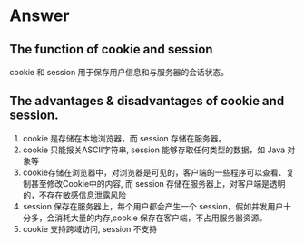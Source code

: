 # Answer

## The function of cookie and session

cookie 和 session 用于保存用户信息和与服务器的会话状态。

## The advantages & disadvantages of cookie and session.

1. cookie 是存储在本地浏览器，而 session 存储在服务器。
2. cookie 只能报关ASCII字符串, session 能够存取任何类型的数据，如 Java 对象等
3. cookie存储在浏览器中，对浏览器是可见的，客户端的一些程序可以查看、复制甚至修改Cookie中的内容, 而 session 存储在服务器上，对客户端是透明的，不存在敏感信息泄露风险
4. session 保存在服务器上，每个用户都会产生一个 session，假如并发用户十分多，会消耗大量的内存,cookie 保存在客户端，不占用服务器资源。
5. cookie 支持跨域访问, session 不支持